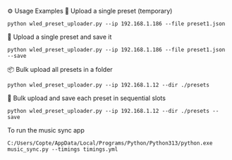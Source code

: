 ⚙️ Usage Examples
🧩 Upload a single preset (temporary)
```
python wled_preset_uploader.py --ip 192.168.1.186 --file preset1.json
```
💾 Upload a single preset and save it
```
python wled_preset_uploader.py --ip 192.168.1.186 --file preset1.json --save
```
📦 Bulk upload all presets in a folder
```
python wled_preset_uploader.py --ip 192.168.1.12 --dir ./presets
```
💾 Bulk upload and save each preset in sequential slots
```
python wled_preset_uploader.py --ip 192.168.1.12 --dir ./presets --save
```



To run the music sync app
```
C:/Users/Copte/AppData/Local/Programs/Python/Python313/python.exe music_sync.py --timings timings.yml
```